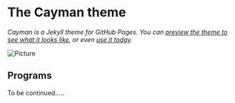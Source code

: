 # The Cayman theme



*Cayman is a Jekyll theme for GitHub Pages. You can [preview the theme to see what it looks like](http://pages-themes.github.io/cayman), or even [use it today](#usage).*

![Picture](cirsyo.png)

## Programs

To be continued.....
